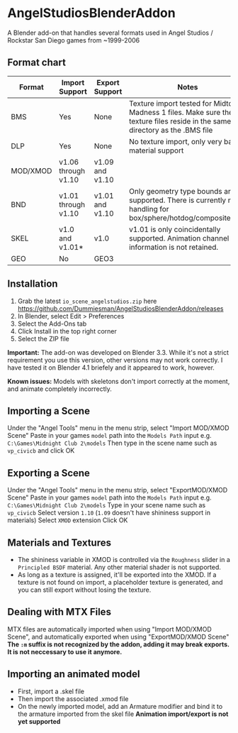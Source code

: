 # AngelStudiosBlenderAddon
A Blender add-on that handles several formats used in Angel Studios / Rockstar San Diego games from ~1999-2006

## Format chart
| Format | Import Support | Export Support | Notes |
|--------|----------------|----------------|-------|
|BMS     | Yes            |  None          |  Texture import tested for Midtown Madness 1 files. Make sure the texture files reside in the same directory as the .BMS file     |
|DLP        | Yes               | None            |  No texture import, only very basic material support       |
|MOD/XMOD        |  v1.06 through v1.10              |  v1.09 and v1.10              |       |
|BND        |  v1.01 through v1.10              |  v1.01 and v1.10              |  Only geometry type bounds are supported. There is currently no handling for box/sphere/hotdog/composite/grid     |
|SKEL        |  v1.0 and v1.01\*              |  v1.0              | v1.01 is only coincidentally supported. Animation channel information is not retained.      |
|GEO     | No            |  GEO3          |  |

## Installation
1. Grab the latest `io_scene_angelstudios.zip` here https://github.com/Dummiesman/AngelStudiosBlenderAddon/releases
2. In Blender, select Edit > Preferences
3. Select the Add-Ons tab
4. Click Install in the top right corner
5. Select the ZIP file


**Important:** The add-on was developed on Blender 3.3. While it's not a strict requirement you use this version, other versions may not work correctly. I have tested it on Blender 4.1 briefely and it appeared to work, however.

**Known issues:** Models with skeletons don't import correctly at the moment, and animate completely incorrectly.

## Importing a Scene
Under the "Angel Tools" menu in the menu strip, select "Import MOD/XMOD Scene"
Paste in your games `model` path into the `Models Path` input e.g. `C:\Games\Midnight Club 2\models`
Then type in the scene name such as `vp_civicb` and click OK

## Exporting a Scene
Under the "Angel Tools" menu in the menu strip, select "ExportMOD/XMOD Scene"
Paste in your games `model` path into the `Models Path` input e.g. `C:\Games\Midnight Club 2\models`
Type in your scene name such as `vp_civicb`
Select version `1.10` (`1.09` doesn't have shininess support in materials)
Select `XMOD` extension
Click OK

## Materials and Textures
- The shininess variable in XMOD is controlled via the `Roughness` slider in a `Principled BSDF` material. Any other material shader is not supported.
- As long as a texture is assigned, it'll be exported into the XMOD. If a texture is not found on import, a placeholder texture is generated, and you can still export without losing the texture.

## Dealing with MTX Files
MTX files are automatically imported when using "Import MOD/XMOD Scene", and automatically exported when using "ExportMOD/XMOD Scene"
**The `:m` suffix is not recognized by the addon, adding it may break exports. It is not neccessary to use it anymore.**

## Importing an animated model
- First, import a .skel file
- Then import the associated .xmod file 
- On the newly imported model, add an Armature modifier and  bind it to the armature imported from the skel file
**Animation import/export is not yet supported**
